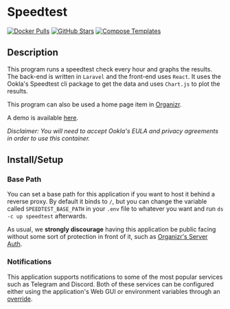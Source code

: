 # Speedtest

[![Docker Pulls](https://img.shields.io/docker/pulls/henrywhitaker3/speedtest-tracker?style=flat-square&color=607D8B&label=docker%20pulls&logo=docker)](https://hub.docker.com/r/henrywhitaker3/speedtest-tracker)
[![GitHub Stars](https://img.shields.io/github/stars/henrywhitaker3/Speedtest-Tracker?style=flat-square&color=607D8B&label=github%20stars&logo=github)](https://github.com/henrywhitaker3/Speedtest-Tracker)
[![Compose Templates](https://img.shields.io/static/v1?style=flat-square&color=607D8B&label=compose&message=templates)](https://github.com/GhostWriters/DockSTARTer/tree/master/compose/.apps/speedtest)

## Description

This program runs a speedtest check every hour and graphs the results. The back-end is written in `Laravel` and the front-end uses `React`. It uses the Ookla's Speedtest cli package to get the data and uses `Chart.js` to plot the results.

This program can also be used a home page item in [Organizr](https://organizr.app).

A demo is available [here](https://speedtest.henrywhitaker.com).

*Disclaimer: You will need to accept Ookla's EULA and privacy agreements in order to use this container.*

## Install/Setup

### Base Path

You can set a base path for this application if you want to host it behind a reverse proxy. By default it binds to `/`, but you can change the variable called `SPEEDTEST_BASE_PATH` in your `.env` file to whatever you want and run `ds -c up speedtest` afterwards.

As usual, we **strongly discourage** having this application be public facing without some sort of protection in front of it, such as [Organizr's Server Auth](https://docs.organizr.app/books/setup-features/page/serverauth).

### Notifications

This application supports notifications to some of the most popular services such as Telegram and Discord. Both of these services can be configured either using the application's Web GUI or environment variables through an [override](https://dockstarter.com/overrides/introduction).
